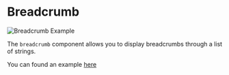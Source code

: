 # Breadcrumb

![Breadcrumb Example](https://file.anotherhadi.com/wtui-components/breadcrumb.gif)

The `breadcrumb` component allows you to display breadcrumbs through a list of strings.

You can found an example [here](https://github.com/anotherhadi/wtui-components/blob/main/breadcrumb/example/main.go)
